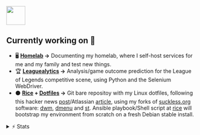 <!--
**crlxs/crlxs** is a ✨ _special_ ✨ repository because its `README.md` (this file) appears on your GitHub profile.

Here are some ideas to get you started:

- 🔭 I’m currently working on ...
- 🌱 I’m currently learning ...
- 👯 I’m looking to collaborate on ...
- 🤔 I’m looking for help with ...
- 💬 Ask me about ...
- 📫 How to reach me: ...
- 😄 Pronouns: ...
- ⚡ Fun fact: ...
-->
<p align="left">
  <!-- Skill Icons -->
  <a href="https://skillicons.dev">
    <img src="https://skillicons.dev/icons?i=python,flask,js,ts,react,tailwind,postgres,redis,mongodb,grafana,docker,kubernetes,aws" height="50">
  </a>
</p>

## Currently working on 💾
- 🖥 **[Homelab](https://github.com/crlxs/homelab) →** Documenting my homelab, where I self-host services for me and my family and test new things.
- 🏆 **[Leaguealytics](https://github.com/crlxs/leaguealytics) →** Analysis/game outcome prediction for the League of Legends competitive scene, using Python and the Selenium WebDriver.
- ⚫ **[Rice](https://github.com/crlxs/rice) + [Dotfiles](https://github.com/crlxs/dotfiles) →** Git bare repositoy with my Linux dotfiles, following this hacker news [post](news.ycombinator.com/item?id=11070797)/Atlassian [article](https://www.atlassian.com/git/tutorials/dotfiles), using my forks of [suckless.org](https://suckless.org/philosophy/) software: [dwm](https://github.com/crlxs/dwm), [dmenu](https://github.com/crlxs/dmenu) and [st](https://github.com/crlxs/st). Ansible playbook/Shell script at [rice](https://github.com/crlxs/rice) will bootstrap my environment from scratch on a fresh Debian stable install.

<details>
    <summary>⚡ Stats</summary>

[![Crlxs Stats](https://github-readme-stats.vercel.app/api?username=crlxs&&show_svgns=true)](https://github.com/crlxs)

[![Crlxs Top Langs](https://github-readme-stats.vercel.app/api/top-langs/?username=crlxs&layout=compact)](https://github.com/crlxs)

</details>
